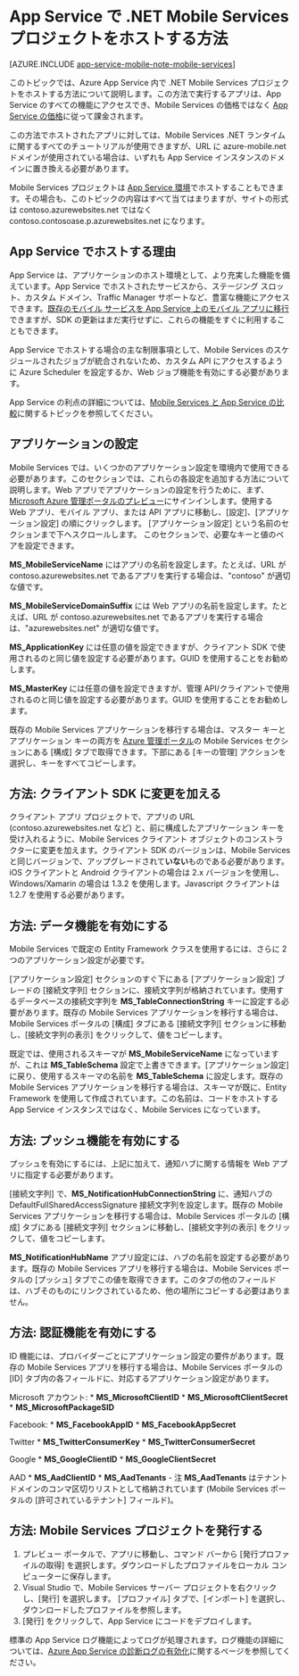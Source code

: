 <properties
	pageTitle="App Service で Mobile Services プロジェクトをホストする | Microsoft Azure"
	description="App Service 内で Mobile Services プロジェクトを実行する方法について説明します。"
	documentationCenter=""
	authors="mattchenderson"
	manager="dwrede"
	editor="na"
	services="app-service\mobile"/>

<tags
	ms.service="app-service-mobile"
	ms.workload="mobile"
	ms.tgt_pltfrm="na"
	ms.devlang="multiple"
	ms.topic="get-started-article"
	ms.date="10/08/2015"
	ms.author="mahender"/>

# App Service で .NET Mobile Services プロジェクトをホストする方法

[AZURE.INCLUDE [app-service-mobile-note-mobile-services](../../includes/app-service-mobile-note-mobile-services.md)]

このトピックでは、Azure App Service 内で .NET Mobile Services プロジェクトをホストする方法について説明します。この方法で実行するアプリは、App Service のすべての機能にアクセスでき、Mobile Services の価格ではなく [App Service の価格]に従って課金されます。

この方法でホストされたアプリに対しては、Mobile Services .NET ランタイムに関するすべてのチュートリアルが使用できますが、URL に azure-mobile.net ドメインが使用されている場合は、いずれも App Service インスタンスのドメインに置き換える必要があります。

Mobile Services プロジェクトは [App Service 環境]でホストすることもできます。その場合も、このトピックの内容はすべて当てはまりますが、サイトの形式は contoso.azurewebsites.net ではなく contoso.contosoase.p.azurewebsites.net になります。

## <a name="app-settings"></a>App Service でホストする理由

App Service は、アプリケーションのホスト環境として、より充実した機能を備えています。App Service でホストされたサービスから、ステージング スロット、カスタム ドメイン、Traffic Manager サポートなど、豊富な機能にアクセスできます。[既存のモバイル サービスを App Service 上のモバイル アプリに移行]できますが、SDK の更新はまだ実行せずに、これらの機能をすぐに利用することもできます。

App Service でホストする場合の主な制限事項として、Mobile Services のスケジュールされたジョブが統合されないため、カスタム API にアクセスするように Azure Scheduler を設定するか、Web ジョブ機能を有効にする必要があります。

App Service の利点の詳細については、[Mobile Services と App Service の比較]に関するトピックを参照してください。

## <a name="app-settings"></a>アプリケーションの設定
Mobile Services では、いくつかのアプリケーション設定を環境内で使用できる必要があります。このセクションでは、これらの各設定を追加する方法について説明します。Web アプリでアプリケーションの設定を行うために、まず、[Microsoft Azure 管理ポータルのプレビュー]にサインインします。使用する Web アプリ、モバイル アプリ、または API アプリに移動し、[設定]、[アプリケーション設定] の順にクリックします。 [アプリケーション設定] という名前のセクションまで下へスクロールします。 このセクションで、必要なキーと値のペアを設定できます。
 
**MS\_MobileServiceName** にはアプリの名前を設定します。たとえば、URL が contoso.azurewebsites.net であるアプリを実行する場合は、"contoso" が適切な値です。
 
**MS\_MobileServiceDomainSuffix** には Web アプリの名前を設定します。たとえば、URL が contoso.azurewebsites.net であるアプリを実行する場合は、"azurewebsites.net" が適切な値です。
 
**MS\_ApplicationKey** には任意の値を設定できますが、クライアント SDK で使用されるのと同じ値を設定する必要があります。GUID を使用することをお勧めします。
 
**MS\_MasterKey** には任意の値を設定できますが、管理 API/クライアントで使用されるのと同じ値を設定する必要があります。GUID を使用することをお勧めします。
 
既存の Mobile Services アプリケーションを移行する場合は、マスター キーとアプリケーション キーの両方を [Azure 管理ポータル]の Mobile Services セクションにある [構成] タブで取得できます。下部にある [キーの管理] アクションを選択し、キーをすべてコピーします。


## <a name="client-sdk"></a>方法: クライアント SDK に変更を加える

クライアント アプリ プロジェクトで、アプリの URL (contoso.azurewebsites.net など) と、前に構成したアプリケーション キーを受け入れるように、Mobile Services クライアント オブジェクトのコンストラクターに変更を加えます。クライアント SDK のバージョンは、Mobile Services と同じバージョンで、アップグレードされて**いない**ものである必要があります。iOS クライアントと Android クライアントの場合は 2.x バージョンを使用し、Windows/Xamarin の場合は 1.3.2 を使用します。Javascript クライアントは 1.2.7 を使用する必要があります。

## <a name="data"></a>方法: データ機能を有効にする

Mobile Services で既定の Entity Framework クラスを使用するには、さらに 2 つのアプリケーション設定が必要です。
 
[アプリケーション設定] セクションのすぐ下にある [アプリケーション設定] ブレードの [接続文字列] セクションに、接続文字列が格納されています。使用するデータベースの接続文字列を **MS\_TableConnectionString** キーに設定する必要があります。既存の Mobile Services アプリケーションを移行する場合は、Mobile Services ポータルの [構成] タブにある [接続文字列] セクションに移動し、[接続文字列の表示] をクリックして、値をコピーします。
 
既定では、使用されるスキーマが **MS\_MobileServiceName** になっていますが、これは **MS\_TableSchema** 設定で上書きできます。[アプリケーション設定] に戻り、使用するスキーマの名前を **MS\_TableSchema** に設定します。既存の Mobile Services アプリケーションを移行する場合は、スキーマが既に、Entity Framework を使用して作成されています。この名前は、コードをホストする App Service インスタンスではなく、Mobile Services になっています。

## <a name="push"></a>方法: プッシュ機能を有効にする

プッシュを有効にするには、上記に加えて、通知ハブに関する情報を Web アプリに指定する必要があります。
 
[接続文字列] で、**MS\_NotificationHubConnectionString** に、通知ハブの DefaultFullSharedAccessSignature 接続文字列を設定します。既存の Mobile Services アプリケーションを移行する場合は、Mobile Services ポータルの [構成] タブにある [接続文字列] セクションに移動し、[接続文字列の表示] をクリックして、値をコピーします。

**MS\_NotificationHubName** アプリ設定には、ハブの名前を設定する必要があります。既存の Mobile Services アプリを移行する場合は、Mobile Services ポータルの [プッシュ] タブでこの値を取得できます。このタブの他のフィールドは、ハブそのものにリンクされているため、他の場所にコピーする必要はありません。
 
## <a name="auth"></a>方法: 認証機能を有効にする

ID 機能には、プロバイダーごとにアプリケーション設定の要件があります。既存の Mobile Services アプリを移行する場合は、Mobile Services ポータルの [ID] タブ内の各フィールドに、対応するアプリケーション設定があります。
 
Microsoft アカウント: * **MS\_MicrosoftClientID** * **MS\_MicrosoftClientSecret** * **MS\_MicrosoftPackageSID**
 
Facebook: * **MS\_FacebookAppID** * **MS\_FacebookAppSecret**
 
Twitter * **MS\_TwitterConsumerKey** * **MS\_TwitterConsumerSecret**
 
Google * **MS\_GoogleClientID** * **MS\_GoogleClientSecret**
 
AAD * **MS\_AadClientID** * **MS\_AadTenants** - 注 **MS\_AadTenants** はテナント ドメインのコンマ区切りリストとして格納されています (Mobile Services ポータルの [許可されているテナント] フィールド)。

## <a name="publish"></a>方法: Mobile Services プロジェクトを発行する

1. プレビュー ポータルで、アプリに移動し、コマンド バーから [発行プロファイルの取得] を選択します。ダウンロードしたプロファイルをローカル コンピューターに保存します。
2. Visual Studio で、Mobile Services サーバー プロジェクトを右クリックし、[発行] を選択します。 [プロファイル] タブで、[インポート] を選択し、ダウンロードしたプロファイルを参照します。
3. [発行] をクリックして、App Service にコードをデプロイします。

標準の App Service ログ機能によってログが処理されます。ログ機能の詳細については、[Azure App Service の診断ログの有効化]に関するページを参照してください。

<!-- URLs. -->

[Microsoft Azure 管理ポータルのプレビュー]: https://portal.azure.com/
[Azure 管理ポータル]: https://manage.windowsazure.com/
[Azure App Service の診断ログの有効化]: web-sites-enable-diagnostic-log.md
[App Service の価格]: https://azure.microsoft.com/ja-JP/pricing/details/app-service/
[App Service 環境]: app-service-app-service-environment-intro.md
[Mobile Services と App Service の比較]: app-service-mobile-value-prop-migration-from-mobile-services-preview.md
[既存のモバイル サービスを App Service 上のモバイル アプリに移行]: app-service-mobile-dotnet-backend-migrating-from-mobile-services-preview.md

<!---HONumber=Nov15_HO1-->
